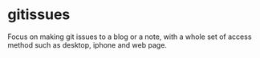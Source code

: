 # gitissues
Focus on making git issues to a blog or a note, with a whole set of access method such as desktop, iphone and web page.
